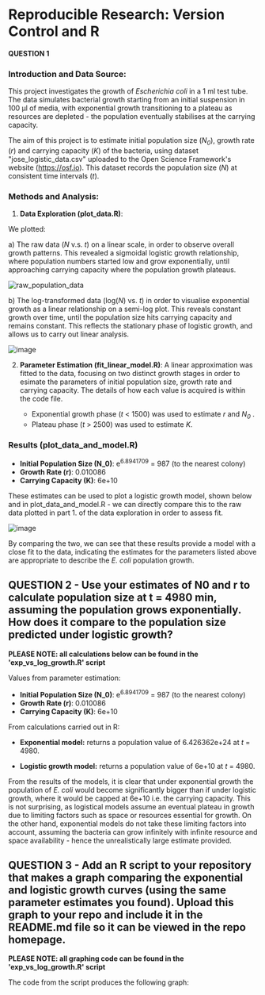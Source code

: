   #  Reproducible Research: Version Control and R

**QUESTION 1**

### **Introduction and Data Source**:

This project investigates the growth of _Escherichia coli_ in a 1 ml test tube. The data simulates bacterial growth starting from an initial suspension in 100 μl of media, with exponential growth transitioning to a plateau as resources are depleted - the population eventually stabilises at the carrying capacity. 

The aim of this project is to estimate initial population size (_N<sub>0</sub>_), growth rate (_r_) and carrying capacity (_K_) of the bacteria, using dataset "jose_logistic_data.csv" uploaded to the Open Science Framework's website (https://osf.io). This dataset records the population size (_N_) at consistent time intervals (_t_). 

### **Methods and Analysis**:

1. **Data Exploration (plot_data.R)**:

We plotted:

a) The raw data (_N_ v.s. _t_) on a linear scale, in order to observe overall growth patterns. This revealed a sigmoidal logistic growth relationship, where population numbers started low and grow exponentially, until approaching carrying capacity where the population growth plateaus. 

![raw_population_data](https://github.com/user-attachments/assets/d6a6c69a-11d5-4850-a3e8-8d93e63147db)

b) The log-transformed data (log(_N_) vs. _t_) in order to visualise exponential growth as a linear relationship on a semi-log plot. This reveals constant growth over time, until the population size hits carrying capacity and remains constant. This reflects the stationary phase of logistic growth, and allows us to carry out linear analysis. 

![image](https://github.com/user-attachments/assets/64642c14-be23-4caa-8585-a01422b9ebab)

2. **Parameter Estimation (fit_linear_model.R)**:
A linear approximation was fitted to the data, focusing on two distinct growth stages in order to esimate the parameters of initial population size, growth rate and carrying capacity. The details of how each value is acquired is within the code file. 

   - Exponential growth phase (_t_ < 1500\) was used to estimate _r_ and _N<sub>0</sub>_ .
   - Plateau phase (_t_ > 2500\) was used to estimate _K_.

### Results (plot_data_and_model.R)
- **Initial Population Size (N_0\)**: e<sup>6.8941709</sup> = 987 (to the nearest colony)
- **Growth Rate (r\)**: 0.010086
- **Carrying Capacity (K\)**: 6e+10
  
These estimates can be used to plot a logistic growth model, shown below and in plot_data_and_model.R - we can directly compare this to the raw data plotted in part 1. of the data exploration in order to assess fit. 

![image](https://github.com/user-attachments/assets/f68aa1c4-826b-4689-9934-a022c8e66a83)

By comparing the two, we can see that these results provide a model with a close fit to the data, indicating the estimates for the parameters listed above are appropriate to describe the _E. coli_ population growth. 

## **QUESTION 2 - Use your estimates of N0 and r to calculate population size at t = 4980 min, assuming the population grows exponentially. How does it compare to the population size predicted under logistic growth?**

**PLEASE NOTE: all calculations below can be found in the 'exp_vs_log_growth.R' script**

Values from parameter estimation:

- **Initial Population Size (N_0\)**: e<sup>6.8941709</sup> = 987 (to the nearest colony)
- **Growth Rate (r\)**: 0.010086
- **Carrying Capacity (K\)**: 6e+10

From calculations carried out in R: 

- **Exponential model:** returns a population value of 6.426362e+24 at _t_ = 4980.

- **Logistic growth model:** returns a population value of 6e+10 at _t_ = 4980. 

From the results of the models, it is clear that under exponential growth the population of _E. coli_ would become significantly bigger than if under logistic growth, where it would be capped at 6e+10 i.e. the carrying capacity. This is not surprising, as logistical models assume an eventual plateau in growth due to limiting factors such as space or resources essential for growth. On the other hand, exponential models do not take these limiting factors into account, assuming the bacteria can grow infinitely with infinite resource and space availability - hence the unrealistically large estimate provided. 

## **QUESTION 3 - Add an R script to your repository that makes a graph comparing the exponential and logistic growth curves (using the same parameter estimates you found). Upload this graph to your repo and include it in the README.md file so it can be viewed in the repo homepage.**

**PLEASE NOTE: all graphing code can be found in the 'exp_vs_log_growth.R' script**

The code from the script produces the following graph:

